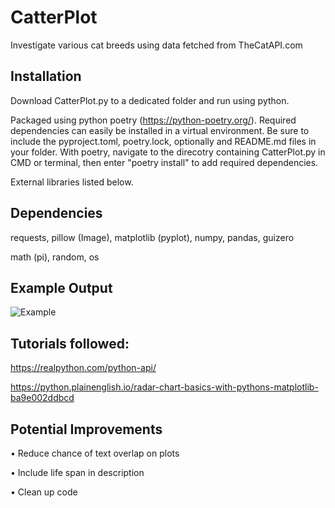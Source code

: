 # CatterPlot

Investigate various cat breeds using data fetched from TheCatAPI.com

## Installation

Download CatterPlot.py to a dedicated folder and run using python.

Packaged using python poetry (https://python-poetry.org/). Required dependencies can easily be installed in a virtual environment. Be sure to include the pyproject.toml, poetry.lock, optionally and README.md files in your folder. With poetry, navigate to the direcotry containing CatterPlot.py in CMD or terminal, then enter "poetry install" to add required dependencies.

External libraries listed below.

## Dependencies
requests, pillow (Image), matplotlib (pyplot), numpy, pandas, guizero

math (pi), random, os

## Example Output

![Example](https://github.com/NBPub/CatterPlot/blob/main/Example/Munchkin.png)

## Tutorials followed:

https://realpython.com/python-api/ 

https://python.plainenglish.io/radar-chart-basics-with-pythons-matplotlib-ba9e002ddbcd



## Potential Improvements
• Reduce chance of text overlap on plots

• Include life span in description

• Clean up code
